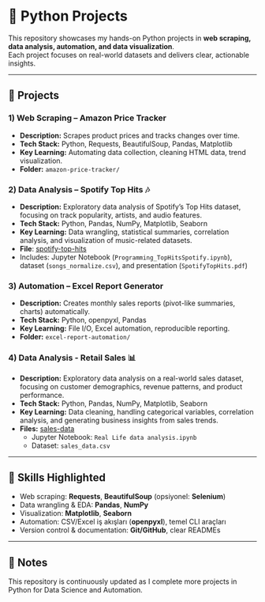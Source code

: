 # 🐍 Python Projects

This repository showcases my hands-on Python projects in **web scraping, data analysis, automation, and data visualization**.  
Each project focuses on real-world datasets and delivers clear, actionable insights.

---

## 📂 Projects

### 1) Web Scraping – Amazon Price Tracker
- **Description:** Scrapes product prices and tracks changes over time.
- **Tech Stack:** Python, Requests, BeautifulSoup, Pandas, Matplotlib
- **Key Learning:** Automating data collection, cleaning HTML data, trend visualization.
- **Folder:** `amazon-price-tracker/`

### 2) Data Analysis – Spotify Top Hits 🎶
- **Description:** Exploratory data analysis of Spotify’s Top Hits dataset, focusing on track popularity, artists, and audio features.
- **Tech Stack:** Python, Pandas, NumPy, Matplotlib, Seaborn
- **Key Learning:** Data wrangling, statistical summaries, correlation analysis, and visualization of music-related datasets.
- **File**: [spotify-top-hits](./spotify-top-hits)
- Includes: Jupyter Notebook (`Programming_TopHitsSpotify.ipynb`), dataset (`songs_normalize.csv`), and presentation (`SpotifyTopHits.pdf`)

### 3) Automation – Excel Report Generator
- **Description:** Creates monthly sales reports (pivot-like summaries, charts) automatically.
- **Tech Stack:** Python, openpyxl, Pandas
- **Key Learning:** File I/O, Excel automation, reproducible reporting.
- **Folder:** `excel-report-automation/`

### 4) Data Analysis - Retail Sales 📊
- **Description:** Exploratory data analysis on a real-world sales dataset, focusing on customer demographics, revenue patterns, and product performance.  
- **Tech Stack:** Python, Pandas, NumPy, Matplotlib, Seaborn  
- **Key Learning:** Data cleaning, handling categorical variables, correlation analysis, and generating business insights from sales trends.  
- **Files:** [sales-data](./sales-data)  
   - Jupyter Notebook: `Real Life data analysis.ipynb`  
   - Dataset: `sales_data.csv`  
---

## 🚀 Skills Highlighted
- Web scraping: **Requests**, **BeautifulSoup** (opsiyonel: **Selenium**)
- Data wrangling & EDA: **Pandas**, **NumPy**
- Visualization: **Matplotlib**, **Seaborn**
- Automation: CSV/Excel iş akışları (**openpyxl**), temel CLI araçları
- Version control & documentation: **Git/GitHub**, clear READMEs

---

## 📌 Notes
This repository is continuously updated as I complete more projects in Python for Data Science and Automation. 
